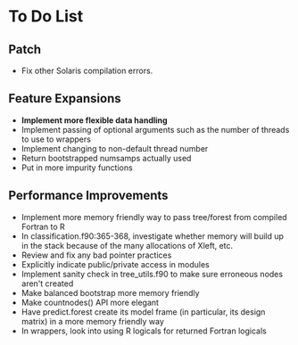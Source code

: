 

To Do List
==========
Patch
-----
* Fix other Solaris compilation errors.

Feature Expansions
------------------
* **Implement more flexible data handling**
* Implement passing of optional arguments such as the number of threads to use to wrappers
* Implement changing to non-default thread number
* Return bootstrapped numsamps actually used
* Put in more impurity functions

Performance Improvements
------------------------
* Implement more memory friendly way to pass tree/forest from compiled Fortran to R
* In classification.f90:365-368, investigate whether memory will build up in the stack because of the many allocations of Xleft, etc.
* Review and fix any bad pointer practices
* Explicitly indicate public/private access in modules
* Implement sanity check in tree_utils.f90 to make sure erroneous nodes aren't created
* Make balanced bootstrap more memory friendly
* Make countnodes() API more elegant
* Have predict.forest create its model frame (in particular, its design matrix) in a more memory friendly way
* In wrappers, look into using R logicals for returned Fortran logicals

